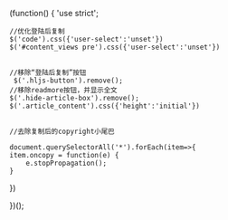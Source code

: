 (function() {
    'use strict';
 
    //优化登陆后复制
    $('code').css({'user-select':'unset'})
    $('#content_views pre').css({'user-select':'unset'})
 
 
    //移除“登陆后复制”按钮
     $('.hljs-button').remove();
    //移除readmore按钮，并显示全文
    $('.hide-article-box').remove();
    $('.article_content').css({'height':'initial'})
 
 
    //去除复制后的copyright小尾巴

    document.querySelectorAll('*').forEach(item=>{
    item.oncopy = function(e) {
        e.stopPropagation();
    }
})
 
 
})();

